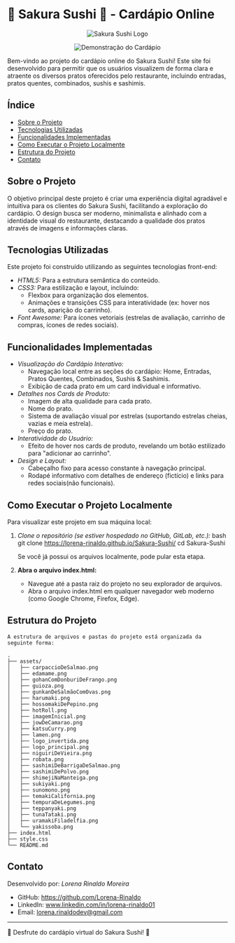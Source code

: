 #  🌸 Sakura Sushi 🌸 - Cardápio Online

<p align="center">
  <img src="./assets/logo_invertida.png" alt="Sakura Sushi Logo">
</p>

<p align="center">
  <img src="./assets/Sakura-Sushi.gif" alt="Demonstração do Cardápio">
</p>

Bem-vindo ao projeto do cardápio online do Sakura Sushi! Este site foi desenvolvido para permitir que os usuários visualizem de forma clara e atraente os diversos pratos oferecidos pelo restaurante, incluindo entradas, pratos quentes, combinados, sushis e sashimis.

## Índice

*   [Sobre o Projeto](#sobre-o-projeto)
*   [Tecnologias Utilizadas](#tecnologias-utilizadas)
*   [Funcionalidades Implementadas](#funcionalidades-implementadas)
*   [Como Executar o Projeto Localmente](#como-executar-o-projeto-localmente)
*   [Estrutura do Projeto](#estrutura-do-projeto)
*   [Contato](#contato)

## Sobre o Projeto

O objetivo principal deste projeto é criar uma experiência digital agradável e intuitiva para os clientes do Sakura Sushi, facilitando a exploração do cardápio. O design busca ser moderno, minimalista e alinhado com a identidade visual do restaurante, destacando a qualidade dos pratos através de imagens e informações claras.

## Tecnologias Utilizadas

Este projeto foi construído utilizando as seguintes tecnologias front-end:

*   *HTML5:* Para a estrutura semântica do conteúdo.
*   *CSS3:* Para estilização e layout, incluindo:
    *   Flexbox para organização dos elementos.
    *   Animações e transições CSS para interatividade (ex: hover nos cards, aparição do carrinho).
*   *Font Awesome:* Para ícones vetoriais (estrelas de avaliação, carrinho de compras, ícones de redes sociais).

## Funcionalidades Implementadas

*   *Visualização do Cardápio Interativo:*
    *   Navegação local entre as seções do cardápio: Home, Entradas, Pratos Quentes, Combinados, Sushis & Sashimis.
    *   Exibição de cada prato em um card individual e informativo.
*   *Detalhes nos Cards de Produto:*
    *   Imagem de alta qualidade para cada prato.
    *   Nome do prato.
    *   Sistema de avaliação visual por estrelas (suportando estrelas cheias, vazias e meia estrela).
    *   Preço do prato.
*   *Interatividade do Usuário:*
    *   Efeito de hover nos cards de produto, revelando um botão estilizado para "adicionar ao carrinho".
*   *Design e Layout:*
    *   Cabeçalho fixo para acesso constante à navegação principal.
    *   Rodapé informativo com detalhes de endereço (fictício) e links para redes sociais(não funcionais).

## Como Executar o Projeto Localmente

Para visualizar este projeto em sua máquina local:

1.  *Clone o repositório (se estiver hospedado no GitHub, GitLab, etc.):*
    bash
    git clone https://lorena-rinaldo.github.io/Sakura-Sushi/
    cd Sakura-Sushi
    
    Se você já possui os arquivos localmente, pode pular esta etapa.

2.  **Abra o arquivo index.html:**
    *   Navegue até a pasta raiz do projeto no seu explorador de arquivos.
    *   Abra o arquivo index.html em qualquer navegador web moderno (como Google Chrome, Firefox, Edge).

## Estrutura do Projeto
```text
A estrutura de arquivos e pastas do projeto está organizada da seguinte forma:

.
├── assets/
│   ├── carpaccioDeSalmao.png
│   ├── edamame.png
│   ├── gohanComDonburiDeFrango.png
│   ├── guioza.png
│   ├── gunkanDeSalmãoComOvas.png
│   ├── harumaki.png
│   ├── hossomakiDePepino.png
│   ├── hotRoll.png
│   ├── imagemInicial.png     
│   ├── jowDeCamarao.png
│   ├── katsuCurry.png
│   ├── lamen.png
│   ├── logo_invertida.png     
│   ├── logo_principal.png      
│   ├── niguiriDeVieira.png
│   ├── robata.png
│   ├── sashimiDeBarrigaDeSalmao.png
│   ├── sashimiDePolvo.png
│   ├── shimejiNaManteiga.png
│   ├── sukiyaki.png
│   ├── sunomono.png
│   ├── temakiCalifornia.png
│   ├── tempuraDeLegumes.png
│   ├── teppanyaki.png
│   ├── tunaTataki.png
│   ├── uramakiFiladelfia.png
│   └── yakissoba.png
├── index.html               
├── style.css                  
└── README.md                  
```
## Contato

Desenvolvido por: *Lorena Rinaldo Moreira*

*   GitHub: https://github.com/Lorena-Rinaldo
*   LinkedIn: www.linkedin.com/in/lorena-rinaldo01
*   Email: lorena.rinaldodev@gmail.com

---

🥢 Desfrute do cardápio virtual do Sakura Sushi! 🍣
